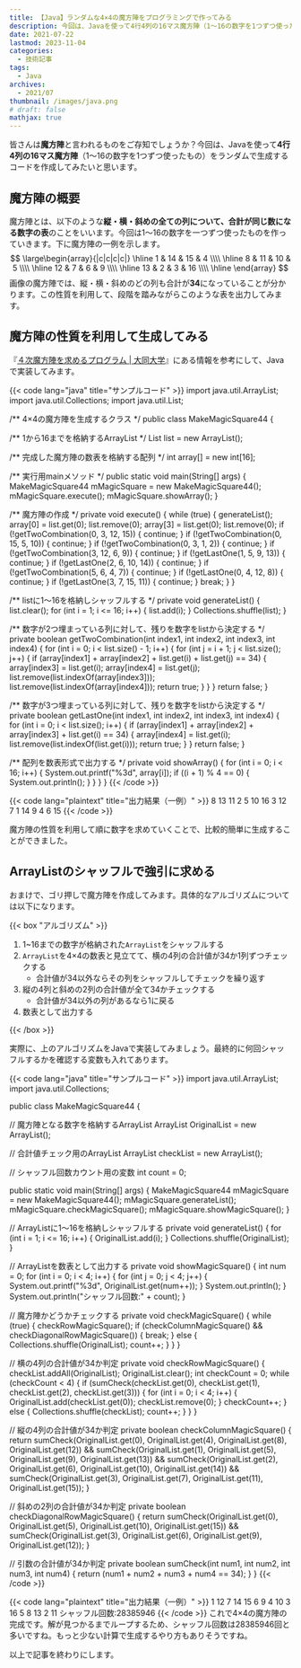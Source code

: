```yaml
---
title: 【Java】ランダムな4×4の魔方陣をプログラミングで作ってみる
description: 今回は、Javaを使って4行4列の16マス魔方陣（1～16の数字を1つずつ使ったもの）をランダムで生成するコードを作成してみたいと思います。
date: 2021-07-22
lastmod: 2023-11-04
categories: 
  - 技術記事
tags: 
  - Java
archives: 
  - 2021/07
thumbnail: /images/java.png
# draft: false
mathjax: true
---
```


皆さんは**魔方陣**と言われるものをご存知でしょうか？今回は、Javaを使って**4行4列の16マス魔方陣**（1～16の数字を1つずつ使ったもの）をランダムで生成するコードを作成してみたいと思います。

## 魔方陣の概要
魔方陣とは、以下のような**縦・横・斜めの全ての列について、合計が同じ数になる数字の表**のことをいいます。今回は1～16の数字を一つずつ使ったものを作っていきます。下に魔方陣の一例を示します。
$$
\large\begin{array}{|c|c|c|c|}
  \hline
  1 & 14 & 15 & 4 \\\\
  \hline
  8 & 11 & 10 & 5 \\\\
  \hline
  12 & 7 & 6 & 9 \\\\
  \hline
  13 & 2 & 3 & 16 \\\\
  \hline
\end{array}
$$
画像の魔方陣では、縦・横・斜めのどの列も合計が**34**になっていることが分かります。この性質を利用して、段階を踏みながらこのような表を出力してみます。

## 魔方陣の性質を利用して生成してみる
『[４次魔方陣を求めるプログラム | 大同大学](https://www.daido-it.ac.jp/~oishi/TH5/ms4/ms4prg.html)』にある情報を参考にして、Javaで実装してみます。

{{< code lang="java" title="サンプルコード" >}}
import java.util.ArrayList;
import java.util.Collections;
import java.util.List;

/** 4×4の魔方陣を生成するクラス */
public class MakeMagicSquare44 {

  /** 1から16までを格納するArrayList */
  List<Integer> list = new ArrayList<Integer>();

  /** 完成した魔方陣の数表を格納する配列 */
  int array[] = new int[16];

  /** 実行用mainメソッド */
  public static void main(String[] args) {
    MakeMagicSquare44 mMagicSquare = new MakeMagicSquare44();
    mMagicSquare.execute();
    mMagicSquare.showArray();
  }

  /** 魔方陣の作成 */
  private void execute() {
    while (true) {
      generateList();
      array[0] = list.get(0);
      list.remove(0);
      array[3] = list.get(0);
      list.remove(0);
      if (!getTwoCombination(0, 3, 12, 15)) {
        continue;
      }
      if (!getTwoCombination(0, 15, 5, 10)) {
        continue;
      }
      if (!getTwoCombination(0, 3, 1, 2)) {
        continue;
      }
      if (!getTwoCombination(3, 12, 6, 9)) {
        continue;
      }
      if (!getLastOne(1, 5, 9, 13)) {
        continue;
      }
      if (!getLastOne(2, 6, 10, 14)) {
        continue;
      }
      if (!getTwoCombination(5, 6, 4, 7)) {
        continue;
      }
      if (!getLastOne(0, 4, 12, 8)) {
        continue;
      }
      if (!getLastOne(3, 7, 15, 11)) {
        continue;
      }
      break;
    }
  }

  /** listに1～16を格納しシャッフルする */
  private void generateList() {
    list.clear();
    for (int i = 1; i <= 16; i++) {
      list.add(i);
    }
    Collections.shuffle(list);
  }

  /** 数字が2つ埋まっている列に対して、残りを数字をlistから決定する */
  private boolean getTwoCombination(int index1, int index2, int index3, int index4) {
    for (int i = 0; i < list.size() - 1; i++) {
      for (int j = i + 1; j < list.size(); j++) {
        if (array[index1] + array[index2] + list.get(i) + list.get(j) == 34) {
          array[index3] = list.get(i);
          array[index4] = list.get(j);
          list.remove(list.indexOf(array[index3]));
          list.remove(list.indexOf(array[index4]));
          return true;
        }
      }
    }
    return false;
  }

  /** 数字が3つ埋まっている列に対して、残りを数字をlistから決定する */
  private boolean getLastOne(int index1, int index2, int index3, int index4) {
    for (int i = 0; i < list.size(); i++) {
      if (array[index1] + array[index2] + array[index3] + list.get(i) == 34) {
        array[index4] = list.get(i);
        list.remove(list.indexOf(list.get(i)));
        return true;
      }
    }
    return false;
  }

  /** 配列を数表形式で出力する */
  private void showArray() {
    for (int i = 0; i < 16; i++) {
      System.out.printf("%3d", array[i]);
      if ((i + 1) % 4 == 0) {
        System.out.println();
      }
    }
  }
}
{{< /code >}}

{{< code lang="plaintext" title="出力結果（一例）" >}}
  8 13 11  2
  5 10 16  3
 12  7  1 14
  9  4  6 15
{{< /code >}}

魔方陣の性質を利用して順に数字を求めていくことで、比較的簡単に生成することができました。

## ArrayListのシャッフルで強引に求める
おまけで、ゴリ押しで魔方陣を作成してみます。具体的なアルゴリズムについては以下になります。

{{< box "アルゴリズム" >}}
<ol>
<li>1~16までの数字が格納された<code>ArrayList</code>をシャッフルする</li>
<li><code>ArrayList</code>を4×4の数表と見立てて、横の4列の合計値が34か1列ずつチェックする
<ul><li>合計値が34以外ならその列をシャッフルしてチェックを繰り返す</li></ul>
</li>
<li>縦の4列と斜めの2列の合計値が全て34かチェックする
<ul><li>合計値が34以外の列があるなら1に戻る</li></ul>
</li>
<li>数表として出力する</li>
</ol>
{{< /box >}}

実際に、上のアルゴリズムをJavaで実装してみましょう。最終的に何回シャッフルするかを確認する変数も入れてあります。

{{< code lang="java" title="サンプルコード" >}}
import java.util.ArrayList;
import java.util.Collections;

public class MakeMagicSquare44 {

  // 魔方陣となる数字を格納するArrayList
  ArrayList<Integer> OriginalList = new ArrayList<Integer>();

  // 合計値チェック用のArrayList
  ArrayList<Integer> checkList = new ArrayList<Integer>();

  // シャッフル回数カウント用の変数
  int count = 0;

  public static void main(String[] args) {
    MakeMagicSquare44 mMagicSquare = new MakeMagicSquare44();
    mMagicSquare.generateList();
    mMagicSquare.checkMagicSquare();
    mMagicSquare.showMagicSquare();
  }

  // ArrayListに1～16を格納しシャッフルする
  private void generateList() {
    for (int i = 1; i <= 16; i++) {
      OriginalList.add(i);
    }
    Collections.shuffle(OriginalList);
  }

  // ArrayListを数表として出力する
  private void showMagicSquare() {
    int num = 0;
    for (int i = 0; i < 4; i++) {
      for (int j = 0; j < 4; j++) {
        System.out.printf("%3d", OriginalList.get(num++));
      }
      System.out.println();
    }
    System.out.println("シャッフル回数:" + count);
  }

  // 魔方陣かどうかチェックする
  private void checkMagicSquare() {
    while (true) {
      checkRowMagicSquare();
      if (checkColumnMagicSquare() && checkDiagonalRowMagicSquare()) {
        break;
      } else {
        Collections.shuffle(OriginalList);
        count++;
      }
    }
  }

  // 横の4列の合計値が34か判定
  private void checkRowMagicSquare() {
    checkList.addAll(OriginalList);
    OriginalList.clear();
    int checkCount = 0;
    while (checkCount < 4) {
      if (sumCheck(checkList.get(0), checkList.get(1), checkList.get(2), checkList.get(3))) {
        for (int i = 0; i < 4; i++) {
          OriginalList.add(checkList.get(0));
          checkList.remove(0);
        }
        checkCount++;
      } else {
        Collections.shuffle(checkList);
        count++;
      }
    }
  }

  // 縦の4列の合計値が34か判定
  private boolean checkColumnMagicSquare() {
    return sumCheck(OriginalList.get(0), OriginalList.get(4), OriginalList.get(8), OriginalList.get(12))
        && sumCheck(OriginalList.get(1), OriginalList.get(5), OriginalList.get(9), OriginalList.get(13))
        && sumCheck(OriginalList.get(2), OriginalList.get(6), OriginalList.get(10), OriginalList.get(14))
        && sumCheck(OriginalList.get(3), OriginalList.get(7), OriginalList.get(11), OriginalList.get(15));
  }

  // 斜めの2列の合計値が34か判定
  private boolean checkDiagonalRowMagicSquare() {
    return sumCheck(OriginalList.get(0), OriginalList.get(5), OriginalList.get(10), OriginalList.get(15))
        && sumCheck(OriginalList.get(3), OriginalList.get(6), OriginalList.get(9), OriginalList.get(12));
  }

  // 引数の合計値が34か判定
  private boolean sumCheck(int num1, int num2, int num3, int num4) {
    return (num1 + num2 + num3 + num4 == 34);
  }
}
{{< /code >}}

{{< code lang="plaintext" title="出力結果（一例）" >}}
  1 12  7 14
 15  6  9  4
 10  3 16  5
  8 13  2 11
シャッフル回数:28385946
{{< /code >}}
これで4×4の魔方陣の完成です。解が見つかるまでループするため、シャッフル回数は28385946回と多いですね。もっと少ない計算で生成するやり方もありそうですね。  

以上で記事を終わりにします。